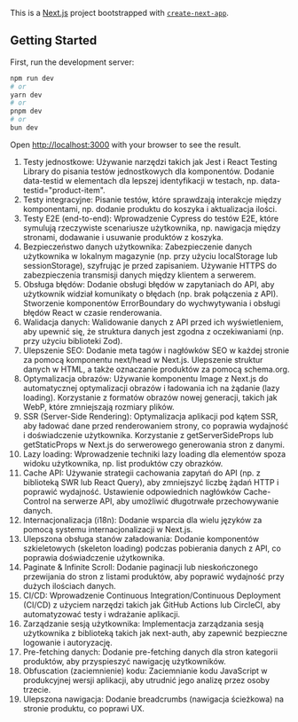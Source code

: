 This is a [Next.js](https://nextjs.org) project bootstrapped with [`create-next-app`](https://nextjs.org/docs/app/api-reference/cli/create-next-app).

## Getting Started

First, run the development server:

```bash
npm run dev
# or
yarn dev
# or
pnpm dev
# or
bun dev
```

Open [http://localhost:3000](http://localhost:3000) with your browser to see the result.

1. Testy jednostkowe:
   Używanie narzędzi takich jak Jest i React Testing Library do pisania testów jednostkowych dla komponentów.
   Dodanie data-testid w elementach dla lepszej identyfikacji w testach, np. data-testid="product-item".
2. Testy integracyjne:
   Pisanie testów, które sprawdzają interakcje między komponentami, np. dodanie produktu do koszyka i aktualizacja ilości.
3. Testy E2E (end-to-end):
   Wprowadzenie Cypress do testów E2E, które symulują rzeczywiste scenariusze użytkownika, np. nawigacja między stronami, dodawanie i usuwanie produktów z koszyka.
4. Bezpieczeństwo danych użytkownika:
   Zabezpieczenie danych użytkownika w lokalnym magazynie (np. przy użyciu localStorage lub sessionStorage), szyfrując je przed zapisaniem.
   Używanie HTTPS do zabezpieczenia transmisji danych między klientem a serwerem.
5. Obsługa błędów:
   Dodanie obsługi błędów w zapytaniach do API, aby użytkownik widział komunikaty o błędach (np. brak połączenia z API).
   Stworzenie komponentów ErrorBoundary do wychwytywania i obsługi błędów React w czasie renderowania.
6. Walidacja danych:
   Walidowanie danych z API przed ich wyświetleniem, aby upewnić się, że struktura danych jest zgodna z oczekiwaniami (np. przy użyciu biblioteki Zod).
7. Ulepszenie SEO:
   Dodanie meta tagów i nagłówków SEO w każdej stronie za pomocą komponentu next/head w Next.js.
   Ulepszenie struktur danych w HTML, a także oznaczanie produktów za pomocą schema.org.
8. Optymalizacja obrazów:
   Używanie komponentu Image z Next.js do automatycznej optymalizacji obrazów i ładowania ich na żądanie (lazy loading).
   Korzystanie z formatów obrazów nowej generacji, takich jak WebP, które zmniejszają rozmiary plików.
9. SSR (Server-Side Rendering):
   Optymalizacja aplikacji pod kątem SSR, aby ładować dane przed renderowaniem strony, co poprawia wydajność i doświadczenie użytkownika.
   Korzystanie z getServerSideProps lub getStaticProps w Next.js do serwerowego generowania stron z danymi.
10. Lazy loading:
    Wprowadzenie techniki lazy loading dla elementów spoza widoku użytkownika, np. list produktów czy obrazków.
11. Cache API:
    Używanie strategii cachowania zapytań do API (np. z biblioteką SWR lub React Query), aby zmniejszyć liczbę żądań HTTP i poprawić wydajność.
    Ustawienie odpowiednich nagłówków Cache-Control na serwerze API, aby umożliwić długotrwałe przechowywanie danych.
12. Internacjonalizacja (i18n):
    Dodanie wsparcia dla wielu języków za pomocą systemu internacjonalizacji w Next.js.
13. Ulepszona obsługa stanów załadowania:
    Dodanie komponentów szkieletowych (skeleton loading) podczas pobierania danych z API, co poprawia doświadczenie użytkownika.
14. Paginate & Infinite Scroll:
    Dodanie paginacji lub nieskończonego przewijania do stron z listami produktów, aby poprawić wydajność przy dużych ilościach danych.
15. CI/CD:
    Wprowadzenie Continuous Integration/Continuous Deployment (CI/CD) z użyciem narzędzi takich jak GitHub Actions lub CircleCI, aby automatyzować testy i wdrażanie aplikacji.
16. Zarządzanie sesją użytkownika:
    Implementacja zarządzania sesją użytkownika z biblioteką takich jak next-auth, aby zapewnić bezpieczne logowanie i autoryzację.
17. Pre-fetching danych:
    Dodanie pre-fetching danych dla stron kategorii produktów, aby przyspieszyć nawigację użytkowników.
18. Obfuscation (zaciemnienie) kodu:
    Zaciemnianie kodu JavaScript w produkcyjnej wersji aplikacji, aby utrudnić jego analizę przez osoby trzecie.
19. Ulepszona nawigacja:
    Dodanie breadcrumbs (nawigacja ścieżkowa) na stronie produktu, co poprawi UX.
